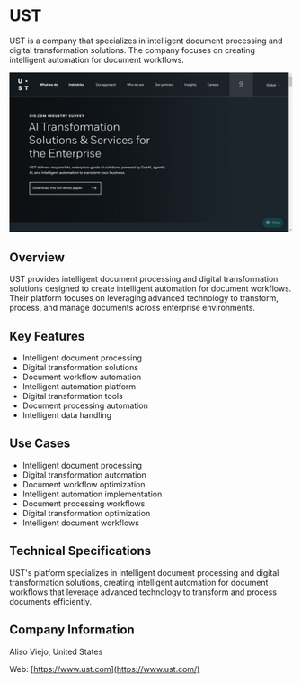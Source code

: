 # UST

UST is a company that specializes in intelligent document processing and digital transformation solutions. The company focuses on creating intelligent automation for document workflows.

![UST](assets\ust.png)


## Overview

UST provides intelligent document processing and digital transformation solutions designed to create intelligent automation for document workflows. Their platform focuses on leveraging advanced technology to transform, process, and manage documents across enterprise environments.

## Key Features

- Intelligent document processing
- Digital transformation solutions
- Document workflow automation
- Intelligent automation platform
- Digital transformation tools
- Document processing automation
- Intelligent data handling

## Use Cases

- Intelligent document processing
- Digital transformation automation
- Document workflow optimization
- Intelligent automation implementation
- Document processing workflows
- Digital transformation optimization
- Intelligent document workflows

## Technical Specifications

UST's platform specializes in intelligent document processing and digital transformation solutions, creating intelligent automation for document workflows that leverage advanced technology to transform and process documents efficiently.

## Company Information

Aliso Viejo, United States

Web: [https://www.ust.com](https://www.ust.com/) 